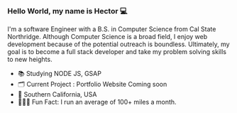 ### Hello World, my name is Hector 💻

I'm a software Engineer with a B.S. in Computer Science from Cal State Northridge. Although Computer Science is a broad field, I enjoy web development because of the potential outreach is boundless. Ultimately, my goal is to become a full stack developer and take my problem solving skills to new heights.

<ul>
  <li>📚 Studying NODE JS, GSAP </li>
  <li>🗂 Current Project : Portfolio Website Coming soon </li>
  <li>📍 Southern California, USA </li>
  <li>🏃🏼‍♂️ Fun Fact: I run an average of 100+ miles a month. </li>
</ul>

